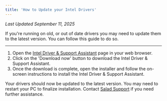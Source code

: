 ```yaml
---
title: 'How to Update your Intel Drivers'
---
```


_Last Updated September 11, 2025_

If you're running on old, or out of date drivers you may need to update them to the latest version. You can follow this
guide to do so.

---

1. Open the [Intel Driver & Support Assistant](https://www.intel.com/content/www/us/en/support/detect.html) page in your
   web browser.
2. Click on the 'Download now' button to download the Intel Driver & Support Assistant.
3. Once the download is complete, open the installer and follow the on-screen instructions to install the Intel Driver &
   Support Assistant.

Your drivers should now be updated to the latest version. You may need to restart your PC to finalize installation.
Contact [Salad Support](/docs/Guides/Your-PC/216-how-to-create-a-support-ticket) if you need further assistance.
